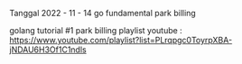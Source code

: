 Tanggal 
2022 - 11 - 14
go fundamental
park billing

golang tutorial #1 park billing
playlist youtube : https://www.youtube.com/playlist?list=PLrqpgc0ToyrpXBA-jNDAU6H3Of1C1ndls
